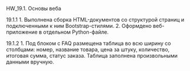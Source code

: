 HW_19.1. Основы веба

19.1.1 
    1.  Выполнена сборка HTML-документов со структурой страниц и подключенными 
        к ним Bootstrap-стилями.
    2.  Оформдено веб-приложение в отдельном Python-файле.

19.1.2
    1.  Под блоком с FAQ размещена таблица во всю ширину со столбцами: номер, 
        название товара, цена за штуку, количество, итоговая сумма, статус 
        заказа. Таблица заполнена произвольными данными вручную. 
    
